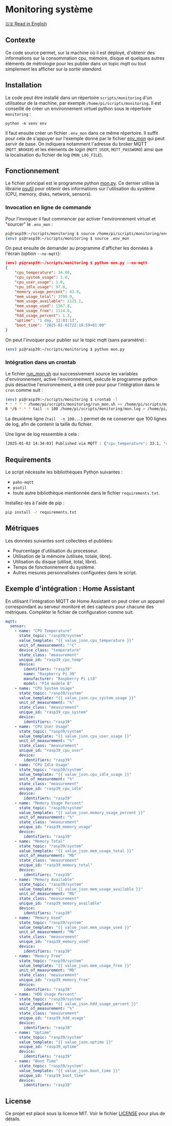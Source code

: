 # Monitoring système
[🇬🇧 Read in English](README.md)

## Contexte
Ce code source permet, sur la machine où il est déployé, d'obtenir des informations sur la consommation cpu, mémoire, disque et quelques autres éléments de métrologie pour les publier dans un topic *mqtt* ou tout simplement les afficher sur la *sortie standard*.

## Installation
Le code peut être installé dans un répertoire `scripts/monitoring` d'un utilisateur de la machine, par exemple `/home/pi/scripts/monitoring`. Il est conseillé de créer un environnement virtuel python sous le répertoire `monitoring` :
```
python -m venv env
```

Il faut ensuite créer un fichier `.env_mon` dans ce même répertoire. Il suffit pour cela de s'appuyer sur l'exemple donné par le fichier [env_mon](env_mon) qui peut servir de base. On indiquera notamment l'adresse du broker MQTT (`MQTT_BROKER`) et les éléments de login (`MQTT_USER`, `MQTT_PASSWORD`) ainsi que la localisation du fichier de log (`MON_LOG_FILE`).

## Fonctionnement
Le fichier principal est le programme python [mon.py](mon.py).
Ce dernier utilise la librairie [psutil](https://psutil.readthedocs.io/) pour obtenir des informations sur l'utilisation du système (CPU, memory, disks, network, sensors).

### Invocation en ligne de commande

Pour l'invoquer il faut commencer par activer l'environnement virtuel et "sourcer" le `.env_mon` :  

```bash
pi@rasp39:~/scripts/monitoring $ source /home/pi/scripts/monitoring/env/bin/activate`
(env) pi@rasp39:~/scripts/monitoring $ source .env_mon
```

On peut ensuite de demander au programme d'afficher les données à l'écran (option `--no-mqtt`):  
```json
(env) pi@rasp39:~/scripts/monitoring $ python mon.py --no-mqtt
{
    "cpu_temperature": 34.08,
    "cpu_system_usage": 1.0,
    "cpu_user_usage": 1.0,
    "cpu_idle_usage": 97.0,
    "memory_usage_percent": 43.9,
    "mem_usage_total": 3790.9,
    "mem_usage_available": 2125.1,
    "mem_usage_used": 1567.8,
    "mem_usage_free": 1114.6,
    "hdd_usage_percent": 1.3,
    "uptime": "1 day, 12:03:13",
    "boot_time": "2025-01-01T22:18:59+01:00"
}
````

On peut l'invoquer pour publier sur le topic mqtt (sans paramètre) :  

```bash
(env) pi@rasp39:~/scripts/monitoring $ python mon.py
```

### Intégration dans un crontab

Le fichier [run_mon.sh](run_mon.sh) qui successivement source les variables d'environnement, active l'environnement, exécute le programme python puis désactive l'environnement, a été créé pour pour l'intégration dans le `cron` comme suit :

```bash
(env) pi@rasp39:~/scripts/monitoring $ crontab -l
* * * * * /home/pi/scripts/monitoring/run_mon.sh >> /home/pi/scripts/monitoring/mon.log 2>&1
0 */6 * * * tail -n 100 /home/pi/scripts/monitoring/mon.log > /home/pi/scripts/monitoring/mon.log.tmp && mv /home/pi/scripts/monitoring/mon.log.tmp /home/pi/scripts/monitoring/mon.log
```
La deuxième ligne (`tail  -n 100...`) permet de ne conserver que 100 lignes de log, afin de contenir la taille du fichier.

Une ligne de log ressemble à cela :
```bash
[2025-01-03 14:34:03] Published via MQTT : {"cpu_temperature": 33.1, "cpu_system_usage": 0.2, "cpu_user_usage": 0.0, "cpu_idle_usage": 99.8, "memory_usage_percent": 46.6, "mem_usage_total": 3790.9, "mem_usage_available": 2023.4, "mem_usage_used": 1669.5, "mem_usage_free": 1011.6, "hdd_usage_percent": 1.3, "uptime": "1 day, 16:15:04", "boot_time": "2025-01-01T22:18:59+01:00"}
```
## Requirements
Le script nécessite les bibliothèques Python suivantes :
- `paho-mqtt`
- `psutil`
- toute autre bibliothèque mentionnée dans le fichier `requirements.txt`.

Installez-les à l'aide de pip :

```bash
pip install -r requirements.txt
```

## Métriques
Les données suivantes sont collectées et publiées:

- Pourcentage d'utilisation du processeur.
- Utilisation de la mémoire (utilisée, totale, libre).
- Utilisation du disque (utilisé, total, libre).
- Temps de fonctionnement du système.
- Autres mesures personnalisées configurées dans le script.

## Exemple d'intégration : Home Assistant

En utilisant l'intégration MQTT de Home Assistant on peut créer un appareil correspondant au serveur monitoré et des capteurs pour chacune des métriques. Compléter le fichier de configuration comme suit.
```yaml
mqtt:
  sensor:
    - name: "CPU Temperature"
      state_topic: "rasp39/system"
      value_template: "{{ value_json.cpu_temperature }}"
      unit_of_measurement: "°C"
      device_class: "temperature"
      state_class: "measurement"
      unique_id: "rasp39_cpu_temp"
      device:
        identifiers: "rasp39"
        name: "Raspberry Pi 39"
        manufacturer: "Raspberry Pi Ltd"
        model: "PI4 modèle B"
    - name: "CPU System Usage"
      state_topic: "rasp39/system"
      value_template: "{{ value_json.cpu_system_usage }}"
      unit_of_measurement: "%"
      state_class: "measurement"
      unique_id: "rasp39_cpu_system"
      device:
        identifiers: "rasp39"
    - name: "CPU User Usage"
      state_topic: "rasp39/system"
      value_template: "{{ value_json.cpu_user_usage }}"
      unit_of_measurement: "%"
      state_class: "measurement"
      unique_id: "rasp39_cpu_user"
      device:
        identifiers: "rasp39"
    - name: "CPU Idle Usage"
      state_topic: "rasp39/system"
      value_template: "{{ value_json.cpu_idle_usage }}"
      unit_of_measurement: "%"
      state_class: "measurement"
      unique_id: "rasp39_cpu_idle"
      device:
        identifiers: "rasp39"
    - name: "Memory Usage Percent"
      state_topic: "rasp39/system"
      value_template: "{{ value_json.memory_usage_percent }}"
      unit_of_measurement: "%"
      state_class: "measurement"
      unique_id: "rasp39_memory_usage"
      device:
        identifiers: "rasp39"
    - name: "Memory Total"
      state_topic: "rasp39/system"
      value_template: "{{ value_json.mem_usage_total }}"
      unit_of_measurement: "Mb"
      state_class: "measurement"
      unique_id: "rasp39_memory_total"
      device:
        identifiers: "rasp39"
    - name: "Memory Available"
      state_topic: "rasp39/system"
      value_template: "{{ value_json.mem_usage_available }}"
      unit_of_measurement: "Mb"
      state_class: "measurement"
      unique_id: "rasp39_memory_available"
      device:
        identifiers: "rasp39"
    - name: "Memory Used"
      state_topic: "rasp39/system"
      value_template: "{{ value_json.mem_usage_used }}"
      unit_of_measurement: "Mb"
      state_class: "measurement"
      unique_id: "rasp39_memory_used"
      device:
        identifiers: "rasp39"
    - name: "Memory Free"
      state_topic: "rasp39/system"
      value_template: "{{ value_json.mem_usage_free }}"
      unit_of_measurement: "Mb"
      state_class: "measurement"
      unique_id: "rasp39_memory_free"
      device:
        identifiers: "rasp39"
    - name: "HDD Usage Percent"
      state_topic: "rasp39/system"
      value_template: "{{ value_json.hdd_usage_percent }}"
      unit_of_measurement: "%"
      state_class: "measurement"
      unique_id: "rasp39_hdd_usage"
      device:
        identifiers: "rasp39"
    - name: "Uptime"
      state_topic: "rasp39/system"
      value_template: "{{ value_json.uptime }}"
      unique_id: "rasp39_uptime"
      device:
        identifiers: "rasp39"
    - name: "Boot Time"
      state_topic: "rasp39/system"
      value_template: "{{ value_json.boot_time }}"
      unique_id: "rasp39_boot_time"
      device:
        identifiers: "rasp39"
```

## License
Ce projet est placé sous la licence MIT. Voir le fichier [LICENSE](LICENSE) pour plus de détails.
